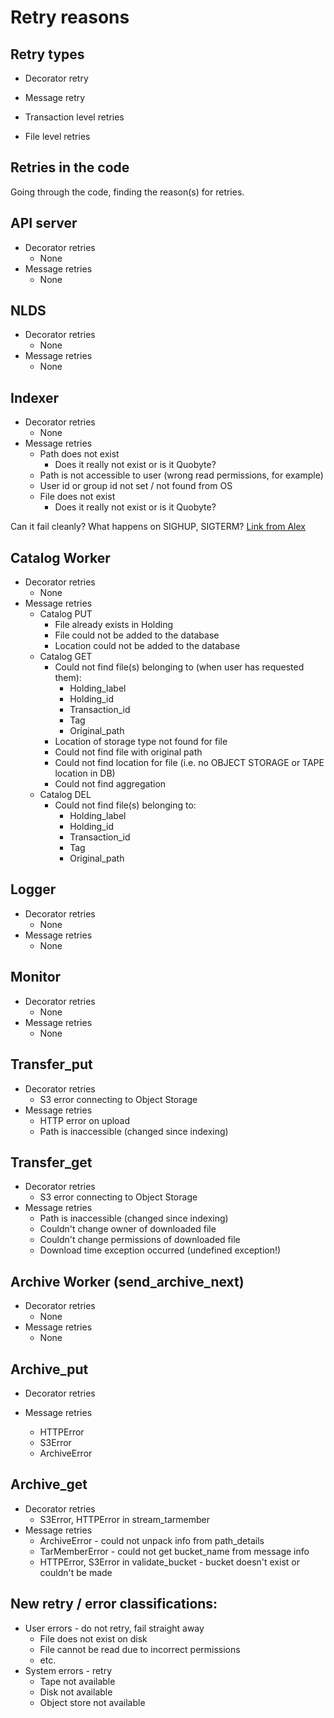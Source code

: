 Retry reasons
=============

Retry types
-----------

* Decorator retry
* Message retry

* Transaction level retries
* File level retries

Retries in the code
-------------------

Going through the code, finding the reason(s) for retries.

API server
----------

* Decorator retries
    * None
* Message retries
    * None

NLDS
----

* Decorator retries
    * None
* Message retries
    * None

Indexer
-------

* Decorator retries
    * None
* Message retries
    * Path does not exist
        * Does it really not exist or is it Quobyte?
    * Path is not accessible to user (wrong read permissions, for example)
    * User id or group id not set / not found from OS
    * File does not exist
        * Does it really not exist or is it Quobyte?

Can it fail cleanly?  What happens on SIGHUP, SIGTERM?
[Link from Alex](https://github.com/orgs/cedadev/projects/90/views/1)

Catalog Worker
--------------

* Decorator retries
    * None
* Message retries
    * Catalog PUT
        * File already exists in Holding
        * File could not be added to the database
        * Location could not be added to the database
    * Catalog GET
        * Could not find file(s) belonging to (when user has requested them):
            * Holding_label
            * Holding_id
            * Transaction_id
            * Tag
            * Original_path
        * Location of storage type not found for file
        * Could not find file with original path
        * Could not find location for file (i.e. no OBJECT STORAGE or TAPE location in DB)
        * Could not find aggregation
    * Catalog DEL
        * Could not find file(s) belonging to:
            * Holding_label
            * Holding_id
            * Transaction_id
            * Tag
            * Original_path

Logger
-------

* Decorator retries
    * None
* Message retries
    * None

Monitor
-------

* Decorator retries
    * None
* Message retries
    * None

Transfer_put
------------

* Decorator retries
    * S3 error connecting to Object Storage
* Message retries
    * HTTP error on upload
    * Path is inaccessible (changed since indexing)

Transfer_get
------------

* Decorator retries
    * S3 error connecting to Object Storage
* Message retries
    * Path is inaccessible (changed since indexing)
    * Couldn't change owner of downloaded file
    * Couldn't change permissions of downloaded file
    * Download time exception occurred (undefined exception!)

Archive Worker (send_archive_next)
--------------

* Decorator retries
    *  None
* Message retries
    * None

Archive_put
-----------

* Decorator retries

* Message retries
    * HTTPError
    * S3Error
    * ArchiveError

Archive_get
-----------

* Decorator retries
    * S3Error, HTTPError in stream_tarmember
* Message retries
    * ArchiveError - could not unpack info from path_details
    * TarMemberError - could not get bucket_name from message info
    * HTTPError, S3Error in validate_bucket  - bucket doesn't exist or couldn't be made

New retry / error classifications:
--------------------------

* User errors - do not retry, fail straight away
    * File does not exist on disk
    * File cannot be read due to incorrect permissions
    * etc.
* System errors - retry
    * Tape not available
    * Disk not available
    * Object store not available